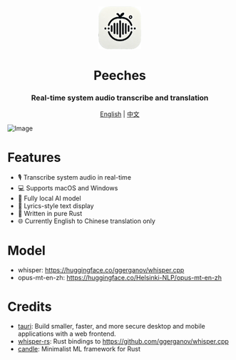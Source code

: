 <p align="center">
    <img
        width="96px"
        alt="Vibe logo"
        src="./src-tauri/icons/Square310x310Logo.png"
    />
</p>

<h1 align="center">Peeches  </h1>
<h3 align="center"> Real-time system audio transcribe and translation </h3>

<p align="center">
    <a href="./README.md">English</a> | <a href="./README-zh.md">中文</a>
</p>

![Image](https://github.com/user-attachments/assets/b5b0692b-bde5-4c3f-8284-7545f0846333)

# Features

- 🎙️ Transcribe system audio in real-time
- 💻 Supports macOS and Windows
- 🤖 Fully local AI model
- 🎵 Lyrics-style text display
- 🦀 Written in pure Rust
- 🌐 Currently English to Chinese translation only

# Model

- whisper: https://huggingface.co/ggerganov/whisper.cpp
- opus-mt-en-zh: https://huggingface.co/Helsinki-NLP/opus-mt-en-zh

# Credits

- [tauri](https://tauri.app/): Build smaller, faster, and more secure desktop and mobile applications with a web frontend.
- [whisper-rs](https://github.com/tazz4843/whisper-rs): Rust bindings to https://github.com/ggerganov/whisper.cpp
- [candle](https://github.com/huggingface/candle): Minimalist ML framework for Rust
